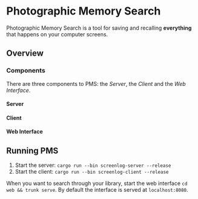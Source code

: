 # Photographic Memory Search
Photographic Memory Search is a tool for saving and recalling **everything** that happens on your computer screens.

## Overview
### Components
There are three components to PMS: the *Server*, the *Client* and the *Web Interface*.

#### Server

#### Client

#### Web Interface

## Running PMS
1. Start the server: `cargo run --bin screenlog-server --release`
2. Start the client: `cargo run --bin screenlog-client --release`

When you want to search through your library, start the web interface `cd web && trunk serve`. By default the interface is served at `localhost:8080`.